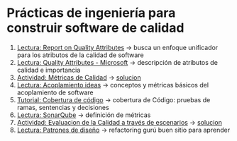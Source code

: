 # Prácticas de ingeniería para construir software de calidad
1. [Lectura: Report on Quality Attributes](https://insights.sei.cmu.edu/library/quality-attributes/) -> busca un enfoque unificador para los atributos de la calidad de software
2. [Lectura: Quality Attributes - Microsoft](https://learn.microsoft.com/en-us/previous-versions/msp-n-p/ee658094(v=pandp.10)) -> descripción de atributos de calidad e importancia
3. [Actividad: Métricas de Calidad](../Actividades/9.3.MetricasCalidad/metricas_calidad.pdf) -> [solucion](../Actividades/9.3.MetricasCalidad/)
4. [Lectura: Acoplamiento ideas](https://www.techtarget.com/searchapparchitecture/tip/The-basics-of-software-coupling-metrics-and-concepts) -> conceptos y métricas básicos del acoplamiento de software
5. [Tutorial: Cobertura de código](https://www.guru99.com/code-coverage.html) -> cobertura de Código: pruebas de ramas, sentencias y decisiones
6. [Lectura: SonarQube](https://docs.sonarsource.com/sonarqube/latest/user-guide/metric-definitions/) -> definición de métricas
7. [Actividad: Evaluacion de la Calidad a través de escenarios](../Actividades/9.7.EvaluacionCalidadEscenarios/evaluacion_calidad_escenarios.pdf) -> [solucion](../Actividades/9.7.EvaluacionCalidadEscenarios/)
8. [Lectura: Patrones de diseño](https://refactoring.guru/es/design-patterns) -> refactoring gurú buen sitio para aprender
